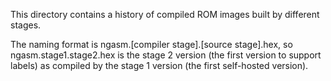This directory contains a history of compiled ROM images built by different stages.

The naming format is ngasm.[compiler stage].[source stage].hex, so
ngasm.stage1.stage2.hex is the stage 2 version (the first version to
support labels) as compiled by the stage 1 version (the first self-hosted
version).
